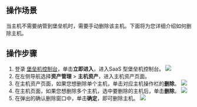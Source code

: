 ## 操作场景
当主机不需要纳管到堡垒机时，需要手动删除该主机。下面将为您详细介绍如何删除主机。

## 操作步骤
1. 登录 [堡垒机控制台](https://console.cloud.tencent.com/dsgc/bh)，单击**立即进入**，进入SaaS 型堡垒机控制台。
![](https://qcloudimg.tencent-cloud.cn/raw/b2f6673b0cad7c2f423a6b6e287179af.png)
2. 在左侧导航选择**资产管理** > **主机资产**，进入主机资产页面。
3. 在主机资产页面，如果您想删除单个主机，单击对应主机操作栏的**删除**。 
![](https://qcloudimg.tencent-cloud.cn/raw/9cf04009d6ecc8999ab9a314c8f621e4.png)
4. 在主机页面，如果您想删除多个主机，选中要删除的主机后，单击**删除**。
![](https://qcloudimg.tencent-cloud.cn/raw/af1a88b059bbc93cd4b3ca23f196deea.png)
5. 在弹出的确认删除窗口中，单击**确定**，即可删除主机。
![](https://qcloudimg.tencent-cloud.cn/raw/f38a2cc8e906e04b99d2b12606df059f.png)
